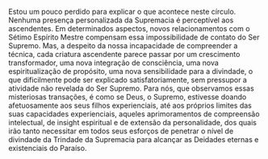 ﻿Estou um pouco perdido para explicar o que acontece neste círculo. Nenhuma presença personalizada da Supremacia é perceptível aos ascendentes. Em determinados aspectos, novos relacionamentos com o Sétimo Espírito Mestre compensam essa impossibilidade de contato do Ser Supremo. Mas, a despeito da nossa incapacidade de compreender a técnica, cada criatura ascendente parece passar por um crescimento transformador, uma nova integração de consciência, uma nova espiritualização de propósito, uma nova sensibilidade para a divindade, o que dificilmente pode ser explicado satisfatoriamente, sem pressupor a atividade não revelada do Ser Supremo. Para nós, que observamos essas misteriosas transações, é como se Deus, o Supremo, estivesse doando afetuosamente aos seus filhos experienciais, até aos próprios limites das suas capacidades experienciais, aqueles aprimoramentos de compreensão intelectual, de insight espiritual e de extensão da personalidade, dos quais irão tanto necessitar em todos seus esforços de penetrar o nível de divindade da Trindade da Supremacia para alcançar as Deidades eternas e existenciais do Paraíso.